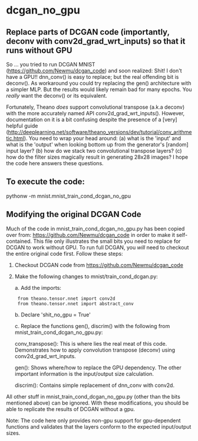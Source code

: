 # dcgan_no_gpu
Replace parts of DCGAN code (importantly, deconv with conv2d_grad_wrt_inputs) so that it runs without GPU
------------

So ... you tried to run DCGAN MNIST (https://github.com/Newmu/dcgan_code) and soon realized: Shit! I don't have a GPU!! dnn_conv() is easy to replace; but the real offending bit is deconv(). As workaround you could try replacing the gen() architecture with a simpler MLP. But the results would likely remain bad for many epochs. You *really* want the deconv() or its equivalent.

Fortunately, Theano *does* support convolutional transpose (a.k.a deconv) with the more accurately named API conv2d_grad_wrt_inputs(). However, documentation on it is a bit confusing despite the presence of a [very] helpful guide (http://deeplearning.net/software/theano_versions/dev/tutorial/conv_arithmetic.html). You need to wrap your head around: (a) what is the 'input' and what is the 'output' when looking bottom up from the generator's [random] input layer? (b) how do we stack two convolutional transpose layers? (c) how do the filter sizes magically result in generating 28x28 images? I hope the code here answers these questions.


To execute the code:
------------
pythonw -m mnist.mnist_train_cond_dcgan_no_gpu


Modifying the original DCGAN Code
------------
Much of the code in mnist_train_cond_dcgan_no_gpu.py has been copied over from: https://github.com/Newmu/dcgan_code
in order to make it self-contained. This file only illustrates the small bits you need to replace for DCGAN to work without GPU. To run full DCGAN, you *will* need to checkout the entire original code first. Follow these steps:

1. Checkout DCGAN code from https://github.com/Newmu/dcgan_code

2. Make the following changes to mnist/train_cond_dcgan.py:

    a. Add the imports:
    
        from theano.tensor.nnet import conv2d
        from theano.tensor.nnet import abstract_conv

    b. Declare 'shit_no_gpu = True'

    c. Replace the functions gen(), discrim() with the following from mnist_train_cond_dcgan_no_gpu.py:
    
    conv_transpose(): This is where lies the real meat of this code.
        Demonstrates how to apply convolution transpose (deconv) 
        using conv2d_grad_wrt_inputs.
    
    gen(): Shows where/how to replace the GPU dependency.
        The other important information is the input/output size calculation.
    
    discrim(): Contains simple replacement of dnn_conv with conv2d.

All other stuff in mnist_train_cond_dcgan_no_gpu.py (other than the bits mentioned above) can be ignored. With these modifications, you should be able to replicate the results of DCGAN without a gpu.

Note: The code here only provides non-gpu support for gpu-dependent functions and validates that the layers conform to the expected input/output sizes.
